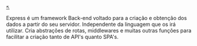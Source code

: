 #

<sub>[:arrow_upper_left:](readme.md)  <sub>

Express é um framework Back-end voltado para a criação e obtenção dos dados a partir do seu servidor. Independente da linguagem que os irá utilizar. Cria abstrações de rotas, middlewares e muitas outras funções para facilitar a criação tanto de API's quanto SPA's.